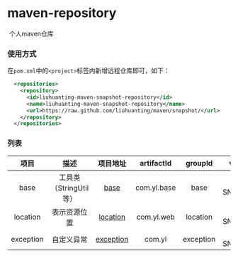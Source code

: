 # maven-repository
​	个人maven仓库

### 使用方式

​	在`pom.xml`中的`<project>`标签内新增远程仓库即可，如下：

```xml
  <repositories>
    <repository>
      <id>liuhuanting-maven-snapshot-repository</id>
      <name>liuhuanting-maven-snapshot-repository</name>
      <url>https://raw.github.com/liuhuanting/maven/snapshot/</url>
    </repository>
  </repositories>
```

### 列表

|   项目    |          描述          |                      项目地址                      | artifactId  |  groupId  |   version    |
| :-------: | :--------------------: | :------------------------------------------------: | :---------: | :-------: | :----------: |
|   base    | 工具类（StringUtil等） |      [base](https://github.com/YuanLicc/base)      | com.yl.base |   base    | 1.0-SNAPSHOT |
| location  |      表示资源位置      |  [location](https://github.com/YuanLicc/location)  | com.yl.web  | location  | 1.0-SNAPSHOT |
| exception |       自定义异常       | [exception](https://github.com/YuanLicc/exception) |   com.yl    | exception | 1.0-SNAPSHOT |


